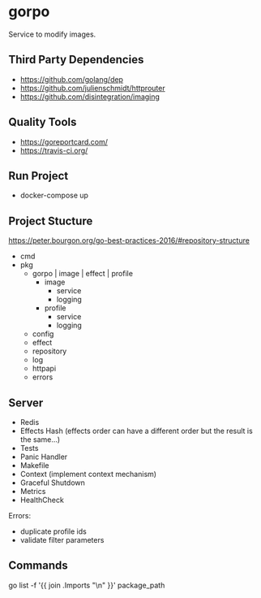 # gorpo
Service to modify images.

## Third Party Dependencies
- https://github.com/golang/dep
- https://github.com/julienschmidt/httprouter
- https://github.com/disintegration/imaging

## Quality Tools
- https://goreportcard.com/
- https://travis-ci.org/

## Run Project
- docker-compose up

## Project Stucture

https://peter.bourgon.org/go-best-practices-2016/#repository-structure

- cmd
- pkg
    - gorpo
        | image
        | effect
        | profile
        - image
            - service
            - logging
        - profile
            - service
            - logging
    - config
    - effect
    - repository
    - log
    - httpapi
    - errors

## Server

- Redis
- Effects Hash (effects order can have a different order but the result is the same...)
- Tests
- Panic Handler
- Makefile
- Context (implement context mechanism)
- Graceful Shutdown
- Metrics
- HealthCheck


Errors:

- duplicate profile ids
- validate filter parameters

## Commands
go list -f '{{ join .Imports "\n" }}' package_path